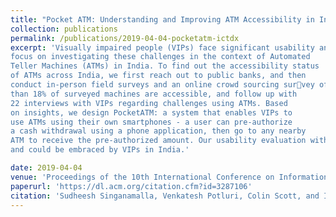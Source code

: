 ```yaml
---
title: "Pocket ATM: Understanding and Improving ATM Accessibility in India"
collection: publications
permalink: /publications/2019-04-04-pocketatm-ictdx
excerpt: 'Visually impaired people (VIPs) face significant usability and privacy challenges using digital finance technologies. In this paper, we
focus on investigating these challenges in the context of Automated
Teller Machines (ATMs) in India. To find out the accessibility status
of ATMs across India, we first reach out to public banks, and then
conduct in-person field surveys and an online crowd sourcing survey of 107 ATM machines across 4 cities in India. We find that less
than 18% of surveyed machines are accessible, and follow up with
22 interviews with VIPs regarding challenges using ATMs. Based
on insights, we design PocketATM: a system that enables VIPs to
use ATMs using their own smartphones - a user can pre-authorize
a cash withdrawal using a phone application, then go to any nearby
ATM to receive the pre-authorized amount. Our usability evaluation with 19 VIPs demonstrates that PocketATM is usable, practical,
and could be embraced by VIPs in India.'

date: 2019-04-04
venue: 'Proceedings of the 10th International Conference on Information and Communication Technologies and Development (ICTD 19). Ahmedabad,India.'
paperurl: 'https://dl.acm.org/citation.cfm?id=3287106'
citation: 'Sudheesh Singanamalla, Venkatesh Potluri, Colin Scott, and Indrani Medhi-Thies. 2019. PocketATM: understanding and improving ATM accessibility in India.  In Proceedings of the Tenth International Conference on Information and Communication Technologies and Development (ICTD 19). ACM, New York, NY, USA,  Article 14, 11 pages. DOI: https://doi.org/10.1145/3287098.3287106'
---
```




